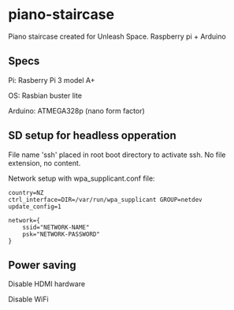 # piano-staircase
Piano staircase created for Unleash Space. Raspberry pi + Arduino

## Specs
Pi: Rasberry Pi 3 model A+

OS: Rasbian buster lite

Arduino: ATMEGA328p (nano form factor)


## SD setup for headless opperation
File name 'ssh' placed in root boot directory to activate ssh. No file extension, no content.

Network setup with wpa_supplicant.conf file:
```
country=NZ
ctrl_interface=DIR=/var/run/wpa_supplicant GROUP=netdev
update_config=1

network={
    ssid="NETWORK-NAME"
    psk="NETWORK-PASSWORD"
}
```

## Power saving

Disable HDMI hardware

Disable WiFi
